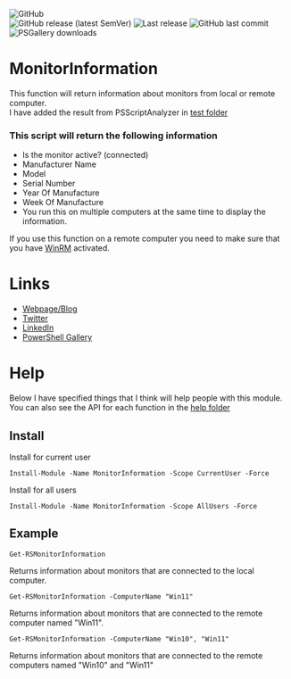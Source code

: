 ![GitHub](https://img.shields.io/github/license/rstolpe/MonitorInformation?style=plastic)  
![GitHub release (latest SemVer)](https://img.shields.io/github/v/release/rstolpe/MonitorInformation?sort=semver&style=plastic)  ![Last release](https://img.shields.io/github/release-date/rstolpe/MonitorInformation?style=plastic)
![GitHub last commit](https://img.shields.io/github/last-commit/rstolpe/MonitorInformation?style=plastic)  
![PSGallery downloads](https://img.shields.io/powershellgallery/dt/MonitorInformation?style=plastic)

# MonitorInformation 
This function will return information about monitors from local or remote computer.  
I have added the result from PSScriptAnalyzer in [test folder](https://github.com/rstolpe/MonitorInformation/tree/main/test) 

### This script will return the following information
- Is the monitor active? (connected)
- Manufacturer Name
- Model
- Serial Number
- Year Of Manufacture
- Week Of Manufacture
- You run this on multiple computers at the same time to display the information.

If you use this function on a remote computer you need to make sure that you have [WinRM](https://github.com/rstolpe/Guides/blob/main/Windows/WinRM_GPO.md) activated.

# Links
* [Webpage/Blog](https://www.stolpe.io)
* [Twitter](https://twitter.com/rstolpes)
* [LinkedIn](https://www.linkedin.com/in/rstolpe/)
* [PowerShell Gallery](https://www.powershellgallery.com/profiles/rstolpe)

# Help
Below I have specified things that I think will help people with this module.  
You can also see the API for each function in the [help folder](https://github.com/rstolpe/MonitorInformation/tree/main/help)

## Install
Install for current user
```
Install-Module -Name MonitorInformation -Scope CurrentUser -Force
```
  
Install for all users
```
Install-Module -Name MonitorInformation -Scope AllUsers -Force
```

## Example
```
Get-RSMonitorInformation
```
Returns information about monitors that are connected to the local computer.  

```
Get-RSMonitorInformation -ComputerName "Win11"
```
Returns information about monitors that are connected to the remote computer named "Win11".  

```
Get-RSMonitorInformation -ComputerName "Win10", "Win11"
```
Returns information about monitors that are connected to the remote computers named "Win10" and "Win11"